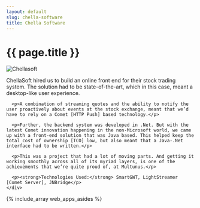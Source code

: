 ```yaml
---
layout: default
slug: chella-software
title: Chella Software
---
```

<div class="span9">
	<h1>{{ page.title }}</h1>
	<div class="row-fluid">
	  <div class="span5 main-image-container">
	  	<img src="/images/101__320x240_chellasoft.png" alt="Chellasoft" title="" />
	  </div>
	  <p>ChellaSoft hired us to build an online front end for their stock trading system. The solution had to be state-of-the-art, which in this case, meant a desktop-like user experience.</p>

	  <p>A combination of streaming quotes and the ability to notify the user proactively about events at the stock exchange, meant that we’d have to rely on a Comet [HTTP Push] based technology.</p>

	  <p>Further, the backend system was developed in .Net. But with the latest Comet innovation happening in the non-Microsoft world, we came up with a front-end solution that was Java based. This helped keep the total cost of ownership [TCO] low, but also meant that a Java-.Net interface had to be written.</p>

	  <p>This was a project that had a lot of moving parts. And getting it working smoothly across all of its myriad layers, is one of the achievements that we’re quite proud of, at Multunus.</p>

	  <p><strong>Technologies Used:</strong> SmartGWT, LightStreamer [Comet Server], JNBridge</p>
  	</div>
</div>
<div class="sidebar-nav span3">
  {% include_array web_apps_asides %}
</div>



